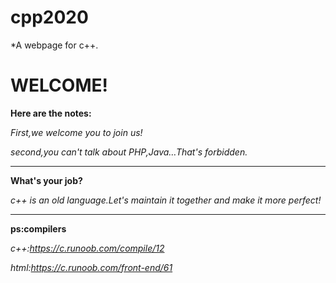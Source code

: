 # cpp2020

*A webpage for c++.
# WELCOME!
**Here are the notes:**

*First,we welcome you to join us!*

*second,you can't talk about PHP,Java…That's forbidden.*
***
**What's your job?**

*c++ is an old language.Let's maintain it together and make it more perfect!*
***
**ps:compilers**

*c++:https://c.runoob.com/compile/12*

*html:https://c.runoob.com/front-end/61*
